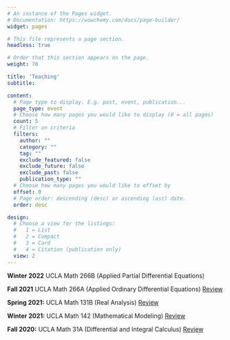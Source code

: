 ```yaml
---
# An instance of the Pages widget.
# Documentation: https://wowchemy.com/docs/page-builder/
widget: pages

# This file represents a page section.
headless: true

# Order that this section appears on the page.
weight: 70

title: 'Teaching'
subtitle:

content:
  # Page type to display. E.g. post, event, publication...
  page_type: event
  # Choose how many pages you would like to display (0 = all pages)
  count: 5
  # Filter on criteria
  filters:
    author: ""
    category: ""
    tag: ""
    exclude_featured: false
    exclude_future: false
    exclude_past: false
    publication_type: ""
  # Choose how many pages you would like to offset by
  offset: 0
  # Page order: descending (desc) or ascending (asc) date.
  order: desc

design:
  # Choose a view for the listings:
  #   1 = List
  #   2 = Compact
  #   3 = Card
  #   4 = Citation (publication only)
  view: 2
---
```

**Winter 2022** UCLA Math 266B (Applied Partial Differential Equations)

**Fall 2021** UCLA Math 266A (Applied Ordinary Differential Equations) [Review](https://www.math.ucla.edu/~rchu/266A_Review_F21.pdf)

**Spring 2021:** UCLA Math 131B  (Real Analysis)  [Review](https://www.math.ucla.edu/~rchu/131B_S21_Review.pdf)

**Winter 2021:** UCLA Math 142  (Mathematical Modeling) [Review](https://www.math.ucla.edu/~rchu/142_W21_Review.pdf)

**Fall 2020:** UCLA Math 31A (Differential and Integral Calculus) [Review](https://www.math.ucla.edu/~rchu/31A_F20_Review.pdf)
